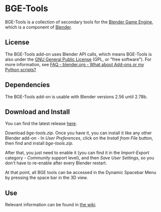 BGE-Tools
=========

BGE-Tools is a collection of secondary tools for the [Blender Game Engine](https://en.wikipedia.org/wiki/Blender_Game_Engine), which is a component of [Blender](http://www.blender.org/).

License
-------

The BGE-Tools add-on uses Blender API calls, which means BGE-Tools is also under the [GNU General Public License](http://www.gnu.org/licenses/gpl-3.0.en.html) (GPL, or "free software"). For more information, see [FAQ - blender.org - What about Add-ons or my Python scripts?](https://www.blender.org/support/faq/)

Dependencies
------------

The BGE-Tools add-on is usable with Blender versions 2.56 until 2.78b.

Download and Install
--------------------

You can find the latest release [here](https://github.com/rafcolson/bge-tools/releases).

Download *bge-tools.zip*. Once you have it, you can install it like any other Blender add-on - In *User Preferences*, click on the *Install from File* button, then find and install *bge-tools.zip*.

After that, you just need to enable it (you can find it in the *Import-Export* category - *Community* support level), and then *Save User Settings*, so you don't have to re-enable after every Blender restart.

At that point, all BGE tools can be accessed in the Dynamic Spacebar Menu by pressing the space bar in the 3D view.

Use
---

Relevant information can be found in [the wiki](https://github.com/rafcolson/bge-tools/wiki).

